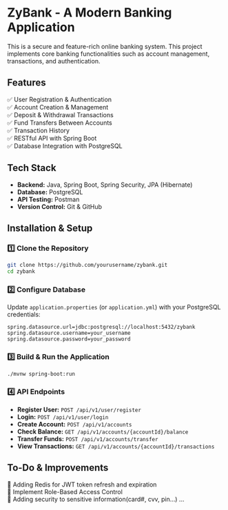 # **ZyBank - A Modern Banking Application**  
This is a secure and feature-rich online banking system. This project implements core banking functionalities such as account management, transactions, and authentication.

## **Features**  
✅ User Registration & Authentication  
✅ Account Creation & Management  
✅ Deposit & Withdrawal Transactions  
✅ Fund Transfers Between Accounts  
✅ Transaction History  
✅ RESTful API with Spring Boot  
✅ Database Integration with PostgreSQL  

## **Tech Stack**  
- **Backend:** Java, Spring Boot, Spring Security, JPA (Hibernate)  
- **Database:** PostgreSQL  
- **API Testing:** Postman  
- **Version Control:** Git & GitHub  

## **Installation & Setup**  
### **1️⃣ Clone the Repository**  
```sh
git clone https://github.com/yourusername/zybank.git
cd zybank
```

### **2️⃣ Configure Database**  
Update `application.properties` (or `application.yml`) with your PostgreSQL credentials:  
```properties
spring.datasource.url=jdbc:postgresql://localhost:5432/zybank
spring.datasource.username=your_username
spring.datasource.password=your_password
```

### **3️⃣ Build & Run the Application**  
```sh
./mvnw spring-boot:run
```

### **4️⃣ API Endpoints**  
- **Register User:** `POST /api/v1/user/register`  
- **Login:** `POST /api/v1/user/login`  
- **Create Account:** `POST /api/v1/accounts`  
- **Check Balance:** `GET /api/v1/accounts/{accountId}/balance`  
- **Transfer Funds:** `POST /api/v1/accounts/transfer`  
- **View Transactions:** `GET /api/v1/accounts/{accountId}/transactions`  

## **To-Do & Improvements**  
🔹 Adding Redis for JWT token refresh and expiration   
🔹 Implement Role-Based Access Control  
🔹 Adding security to sensitive information(card#, cvv, pin...)
...
